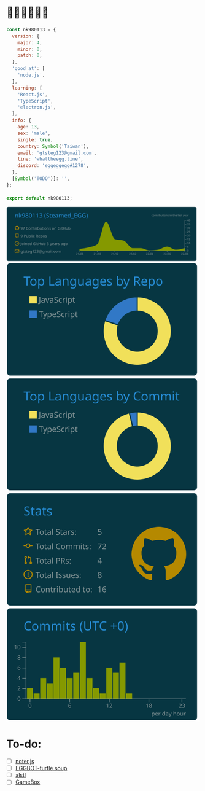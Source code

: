 # 🤔🤔🤔🤔🤔🤔

```js
const nk980113 = {
  version: {
    major: 4,
    minor: 0,
    patch: 0,
  },
  'good at': [
    'node.js',
  ],
  learning: [
    'React.js',
    'TypeScript',
    'electron.js',
  ],
  info: {
    age: 13,
    sex: 'male',
    single: true,
    country: Symbol('Taiwan'),
    email: 'gtsteg123@gmail.com',
    line: 'whattheegg.line',
    discord: 'eggeggegg#1278',
  },
  [Symbol('TODO')]: '',
};

export default nk980113;
```
[![](https://raw.githubusercontent.com/nk980113/personal-card/master/profile-summary-card-output/solarized_dark/0-profile-details.svg)](https://github.com/vn7n24fzkq/github-profile-summary-cards)
[![](https://raw.githubusercontent.com/nk980113/personal-card/master/profile-summary-card-output/solarized_dark/1-repos-per-language.svg)](https://github.com/vn7n24fzkq/github-profile-summary-cards) [![](https://raw.githubusercontent.com/nk980113/personal-card/master/profile-summary-card-output/solarized_dark/2-most-commit-language.svg)](https://github.com/vn7n24fzkq/github-profile-summary-cards)
[![](https://raw.githubusercontent.com/nk980113/personal-card/master/profile-summary-card-output/solarized_dark/3-stats.svg)](https://github.com/vn7n24fzkq/github-profile-summary-cards) [![](https://raw.githubusercontent.com/nk980113/personal-card/master/profile-summary-card-output/solarized_dark/4-productive-time.svg)](https://github.com/vn7n24fzkq/github-profile-summary-cards)
# To-do:
 - [ ] [noter.js](https://github.com/nk980113/noter)
 - [ ] [EGGBOT-turtle soup](https://github.com/nk980113/EGGBOT)
 - [ ] [alstl](https://github.com/nk980113/alstl)
 - [ ] [GameBox](https://github.com/nk980113/GameBox)
